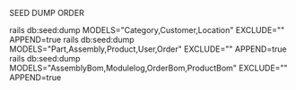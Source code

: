 SEED DUMP ORDER

rails db:seed:dump MODELS="Category,Customer,Location" EXCLUDE="" APPEND=true
rails db:seed:dump MODELS="Part,Assembly,Product,User,Order" EXCLUDE="" APPEND=true
rails db:seed:dump MODELS="AssemblyBom,Modulelog,OrderBom,ProductBom" EXCLUDE="" APPEND=true
